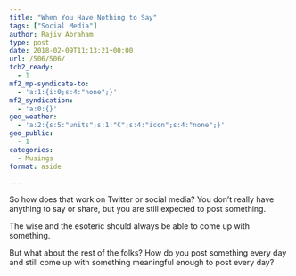 ```yaml
---
title: "When You Have Nothing to Say"
tags: ["Social Media"]
author: Rajiv Abraham
type: post
date: 2018-02-09T11:13:21+00:00
url: /506/506/
tcb2_ready:
  - 1
mf2_mp-syndicate-to:
  - 'a:1:{i:0;s:4:"none";}'
mf2_syndication:
  - 'a:0:{}'
geo_weather:
  - 'a:2:{s:5:"units";s:1:"C";s:4:"icon";s:4:"none";}'
geo_public:
  - 1
categories:
  - Musings
format: aside

---
```

<p style="text-align: left;">
  So how does that work on Twitter or social media? You don&#8217;t really have anything to say or share, but you are still expected to post something.
</p>

<p style="text-align: left;">
  The wise and the esoteric should always be able to come up with something.
</p>

<p style="text-align: left;">
  But what about the rest of the folks? How do you post something every day and still come up with something meaningful enough to post every day?
</p>